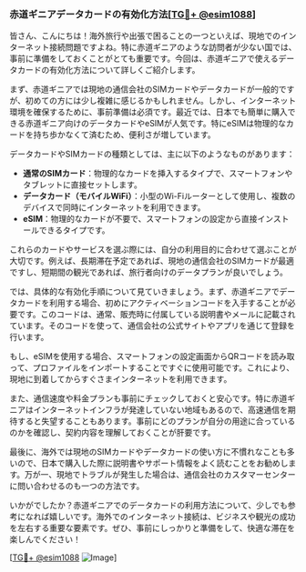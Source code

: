 ### 赤道ギニアデータカードの有効化方法[[TG💪+ @esim1088](https://t.me/s/esim1088)]

皆さん、こんにちは！海外旅行や出張で困ることの一つといえば、現地でのインターネット接続問題ですよね。特に赤道ギニアのような訪問者が少ない国では、事前に準備をしておくことがとても重要です。今回は、赤道ギニアで使えるデータカードの有効化方法について詳しくご紹介します。

まず、赤道ギニアでは現地の通信会社のSIMカードやデータカードが一般的ですが、初めての方には少し複雑に感じるかもしれません。しかし、インターネット環境を確保するために、事前準備は必須です。最近では、日本でも簡単に購入できる赤道ギニア向けのデータカードやeSIMが人気です。特にeSIMは物理的なカードを持ち歩かなくて済むため、便利さが増しています。

データカードやSIMカードの種類としては、主に以下のようなものがあります：

- **通常のSIMカード**：物理的なカードを挿入するタイプで、スマートフォンやタブレットに直接セットします。
- **データカード（モバイルWiFi）**：小型のWi-Fiルーターとして使用し、複数のデバイスで同時にインターネットを利用できます。
- **eSIM**：物理的なカードが不要で、スマートフォンの設定から直接インストールできるタイプです。

これらのカードやサービスを選ぶ際には、自分の利用目的に合わせて選ぶことが大切です。例えば、長期滞在予定であれば、現地の通信会社のSIMカードが最適ですし、短期間の観光であれば、旅行者向けのデータプランが良いでしょう。

では、具体的な有効化手順について見ていきましょう。まず、赤道ギニアでデータカードを利用する場合、初めにアクティベーションコードを入手することが必要です。このコードは、通常、販売時に付属している説明書やメールに記載されています。そのコードを使って、通信会社の公式サイトやアプリを通じて登録を行います。

もし、eSIMを使用する場合、スマートフォンの設定画面からQRコードを読み取って、プロファイルをインポートすることですぐに使用可能です。これにより、現地に到着してからすぐさまインターネットを利用できます。

また、通信速度や料金プランも事前にチェックしておくと安心です。特に赤道ギニアはインターネットインフラが発達していない地域もあるので、高速通信を期待すると失望することもあります。事前にどのプランが自分の用途に合っているのかを確認し、契約内容を理解しておくことが肝要です。

最後に、海外では現地のSIMカードやデータカードの使い方に不慣れなことも多いので、日本で購入した際に説明書やサポート情報をよく読むことをお勧めします。万が一、現地でトラブルが発生した場合は、通信会社のカスタマーセンターに問い合わせるのも一つの方法です。

いかがでしたか？赤道ギニアでのデータカードの利用方法について、少しでも参考になれば嬉しいです。海外でのインターネット接続は、ビジネスや観光の成功を左右する重要な要素です。ぜひ、事前にしっかりと準備をして、快適な滞在を楽しんでください！

[[TG💪+ @esim1088](https://t.me/s/esim1088) ![Image](https://i.postimg.cc/Y0z9fWf4/image.png)]